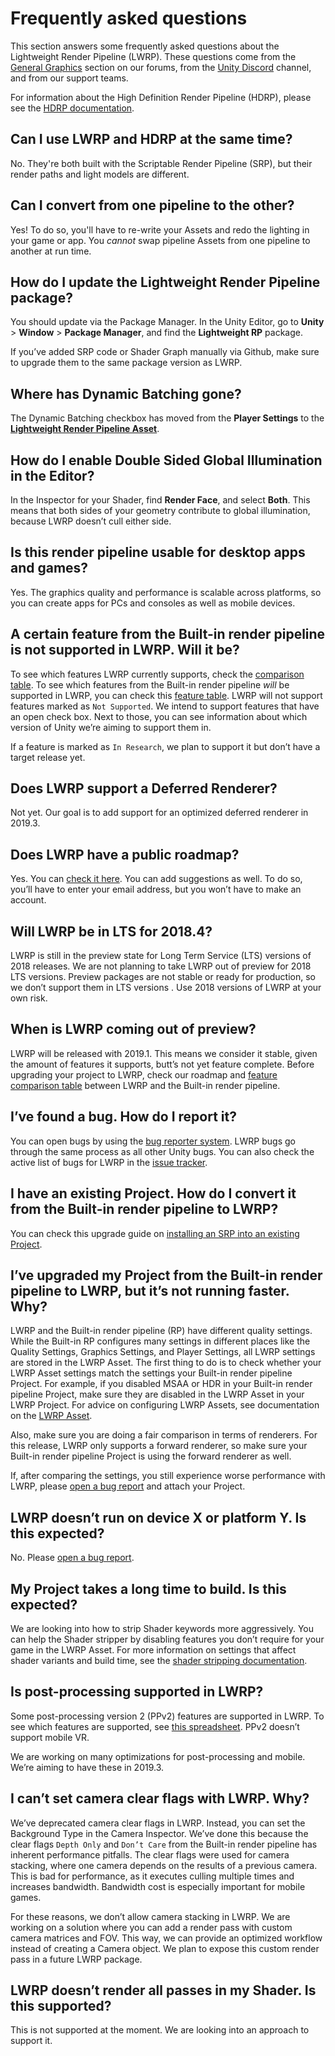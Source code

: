 # Frequently asked questions
This section answers some frequently asked questions about the Lightweight Render Pipeline (LWRP). These questions come from the [General Graphics](https://forum.unity.com/forums/general-graphics.76/) section on our forums, from the [Unity Discord](https://discord.gg/unity) channel, and from our support teams.

For information about the High Definition Render Pipeline (HDRP), please see the [HDRP documentation](https://github.com/Unity-Technologies/ScriptableRenderPipeline/wiki/High-Definition-Render-Pipeline-overview).

## Can I use LWRP and HDRP at the same time?
No. They're both built with the Scriptable Render Pipeline (SRP), but their render paths and light models are different.
## Can I convert from one pipeline to the other?
Yes! To do so, you'll have to re-write your Assets and redo the lighting in your game or app. You _cannot_ swap pipeline Assets from one pipeline to another at run time.
## How do I update the Lightweight Render Pipeline package?
You should update via the Package Manager. In the Unity Editor, go to __Unity__ > __Window__ > __Package Manager__, and find the __Lightweight RP__ package.

If you’ve added SRP code or Shader Graph manually via Github, make sure to upgrade them to the same package version as LWRP.


## Where has Dynamic Batching gone?

The Dynamic Batching checkbox has moved from the __Player Settings__ to the [__Lightweight Render Pipeline Asset__](lwrp-asset.md).

## How do I enable Double Sided Global Illumination in the Editor?

In the Inspector for your Shader, find __Render Face__, and select __Both__. This means that both sides of your geometry contribute to global illumination, because LWRP doesn’t cull either side.
## Is this render pipeline usable for desktop apps and games?

Yes. The graphics quality and performance is scalable across platforms, so you can create apps for PCs and consoles as well as mobile devices.


## A certain feature from the Built-in render pipeline is not supported in LWRP. Will it be?

To see which features LWRP currently supports, check the [comparison table](lwrp-builtin-feature-comparison.md). 
To see which features from the Built-in render pipeline *will* be supported in LWRP, you can check this [feature table](https://docs.google.com/spreadsheets/d/1nlS8m1OXStUK4A6D7LTOyHr6aAxIaA2r3uaNf9FZRTI/edit). LWRP will not support features marked as `Not Supported`. We intend to support features that have an open check box. Next to those, you can see information about which version of Unity we’re aiming to support them in.

If a feature is marked as `In Research`, we plan to support it but don’t have a target release yet.


## Does LWRP support a Deferred Renderer?
Not yet. Our goal is to add support for an optimized deferred renderer in 2019.3.
## Does LWRP have a public roadmap?
Yes. You can [check it here](https://portal.productboard.com/8ufdwj59ehtmsvxenjumxo82/tabs/3-lightweight-render-pipeline). You can add suggestions as well. To do so, you’ll have to enter your email address, but you won’t have to make an account.

## Will LWRP be in LTS for 2018.4? 

LWRP is still in the preview state for Long Term Service (LTS) versions of 2018 releases. We are not planning to take LWRP out of preview for 2018 LTS versions. Preview packages are not stable or ready for production, so we don’t support them in LTS versions . Use 2018 versions of LWRP at your own risk.
## When is LWRP coming out of preview?
LWRP will be released with 2019.1. This means we consider it stable, given the amount of features it supports, butt’s not yet feature complete. Before upgrading your project to LWRP, check our roadmap and [feature comparison table](https://docs.google.com/spreadsheets/d/1nlS8m1OXStUK4A6D7LTOyHr6aAxIaA2r3uaNf9FZRTI/edit) between LWRP and the Built-in render pipeline. 

## I’ve found a bug. How do I report it?
You can open bugs by using the [bug reporter system](https://unity3d.com/unity/qa/bug-reporting). LWRP bugs go through the same process as all other Unity bugs. You can also check the active list of bugs for LWRP in the [issue tracker](https://issuetracker.unity3d.com/product/unity/issues?utf8=%E2%9C%93&package=2&unity_version=&status=1&category=&view=hottest). 

## I have an existing Project. How do I convert it from the Built-in render pipeline to LWRP?
You can check this upgrade guide on [installing an SRP into an existing Project](installing-lwrp-into-an-existing-project.md). 

## I’ve upgraded my Project from the Built-in render pipeline to LWRP, but it’s not running faster. Why?

LWRP and the Built-in render pipeline (RP) have different quality settings. While the Built-in RP configures many settings in different places like the Quality Settings, Graphics Settings, and Player Settings, all LWRP settings are stored in the LWRP Asset. The first thing to do is to check whether your LWRP Asset settings match the settings your Built-in render pipeline Project. For example, if you disabled MSAA or HDR in your Built-in render pipeline Project, make sure they are disabled in the LWRP Asset in your LWRP Project. For advice on configuring LWRP Assets, see documentation on the [LWRP Asset](lwrp-asset.md).

Also, make sure you are doing a fair comparison in terms of renderers. For this release, LWRP only supports a forward renderer, so make sure your Built-in render pipeline Project is using the forward renderer as well. 

If, after comparing the settings, you still experience worse performance with LWRP, please [open a bug report](https://unity3d.com/unity/qa/bug-reporting) and attach your Project. 
## LWRP doesn’t run on device X or platform Y. Is this expected?

No. Please [open a bug report](https://unity3d.com/unity/qa/bug-reporting). 

## My Project takes a long time to build. Is this expected?
We are looking into how to strip Shader keywords more aggressively. You can help the Shader stripper by disabling features you don’t require for your game in the LWRP Asset. For more information on settings that affect shader variants and build time, see the [shader stripping documentation](shader-stripping.md). 

## Is post-processing supported in LWRP?
Some post-processing version 2 (PPv2) features are supported in LWRP. To see which features are supported, see [this spreadsheet](https://docs.google.com/spreadsheets/d/1nlS8m1OXStUK4A6D7LTOyHr6aAxIaA2r3uaNf9FZRTI/edit#gid=0). PPv2 doesn’t support mobile VR.

We are working on many optimizations for post-processing and mobile. We’re aiming to have these in 2019.3. 

## I can’t set camera clear flags with LWRP. Why?

We’ve deprecated camera clear flags in LWRP. Instead, you can set the Background Type in the Camera Inspector. 
We’ve done this because the clear flags `Depth Only` and `Don’t Care` from the Built-in render pipeline has inherent performance pitfalls. The clear flags were used for camera stacking, where one camera depends on the results of a previous camera. This is bad for performance, as it executes culling multiple times and increases bandwidth. Bandwidth cost is especially important for mobile games.

For these reasons, we don’t allow camera stacking in LWRP. We are working on a solution where you can add a render pass with custom camera matrices and FOV. This way, we can provide an optimized workflow instead of creating a Camera object. We plan to expose this custom render pass in a future LWRP package.

## LWRP doesn’t render all passes in my Shader. Is this supported?

This is not supported at the moment. We are looking into an approach to support it. 

